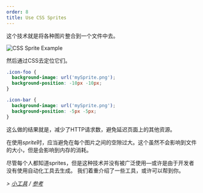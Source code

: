 ```yaml
---
order: 8
title: Use CSS Sprites
---
```


这个技术就是将各种图片整合到一个文件中去。

<img id="img-sprite" src="http://browserdiet.com/img/sprite-example.jpg" alt="CSS Sprite Example">

然后通过CSS去定位它们。

```css
.icon-foo {
  background-image: url('mySprite.png');
  background-position: -10px -10px;
}

.icon-bar {
  background-image: url('mySprite.png');
  background-position: -5px -5px;
}
```

这么做的结果就是，减少了HTTP请求数，避免延迟页面上的其他资源。

在使用*sprite*时，应当避免在每个图片之间的空隙过大。这个虽然不会影响到文件的大小，但是会影响到内存的消耗。

尽管每个人都知道sprites，但是这种技术并没有被广泛使用&mdash;或许是由于开发者没有使用自动化工具去生成。 我们着重介绍了一些工具，或许可以帮到你。

*> [小工具](https://github.com/zenorocha/browser-diet/wiki/Tools#use-css-sprites) / [参考](https://github.com/zenorocha/browser-diet/wiki/References#use-css-sprites)*